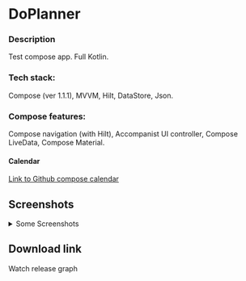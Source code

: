 # DoPlanner

### Description
Test compose app. Full Kotlin.

### Tech stack:
Compose (ver 1.1.1), MVVM, Hilt, DataStore, Json.

### Compose features:
Compose navigation (with Hilt), Accompanist UI controller, Compose LiveData, Compose Material.

#### Calendar
[Link to Github compose calendar](https://github.com/boguszpawlowski/ComposeCalendar)

## Screenshots
<details>
  <summary>Some Screenshots</summary>  
  
![screenshot_1](https://github.com/Huckleberry322/DoPlanner-Compose/blob/main/app/src/main/res/raw/DoPlannerScreenshot_1.png)
![screenshot_2](https://github.com/Huckleberry322/DoPlanner-Compose/blob/main/app/src/main/res/raw/DoPlannerScreenshot_2.png)
![screenshot_3](https://github.com/Huckleberry322/DoPlanner-Compose/blob/main/app/src/main/res/raw/DoPlannerScreenshot_3.png)
![screenshot_4](https://github.com/Huckleberry322/DoPlanner-Compose/blob/main/app/src/main/res/raw/DoPlannerScreenshot_4.png)
![screenshot_5](https://github.com/Huckleberry322/DoPlanner-Compose/blob/main/app/src/main/res/raw/DoPlannerScreenshot_5.png)
![screenshot_6](https://github.com/Huckleberry322/DoPlanner-Compose/blob/main/app/src/main/res/raw/DoPlannerScreenshot_6.png)
![screenshot_7](https://github.com/Huckleberry322/DoPlanner-Compose/blob/main/app/src/main/res/raw/DoPlannerScreenshot_7.png)
</details>

## Download link
Watch release graph
